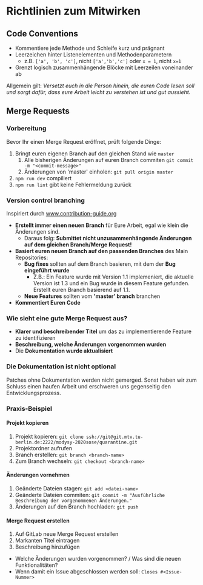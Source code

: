 # Richtlinien zum Mitwirken

## Code Conventions
* Kommentiere jede Methode und Schleife kurz und prägnant
* Leerzeichen hinter Listenelementen und Methodenparametern
  * z.B. `['a', 'b', 'c']`, nicht `['a','b','c']` oder `x = 1`, nicht `x=1`
* Grenzt logisch zusammenhängende Blöcke mit Leerzeilen voneinander ab

Allgemein gilt: _Versetzt euch in die Person hinein, die euren Code lesen soll und sorgt dafür, dass eure Arbeit leicht zu verstehen ist und gut aussieht._


## Merge Requests
### Vorbereitung
Bevor Ihr einen Merge Request eröffnet, prüft folgende Dinge:
1. Bringt euren eigenen Branch auf den gleichen Stand wie `master`
	1. Alle bisherigen Änderungen auf euren Branch commiten `git commit -m "<commit-message>"`
	2. Änderungen von 'master' einholen: `git pull origin master`
2. `npm run dev` compiliert
3. `npm run lint` gibt keine Fehlermeldung zurück


### Version control branching

Inspiriert durch <a href="www.contribution-guide.org">www.contribution-guide.org</a>

* __Erstellt immer einen neuen Branch__ für Eure Arbeit, egal wie klein die Änderungen sind.
  * Daraus folg: __Submittet nicht unzusammenhängende Änderungen auf dem gleichen Branch/Merge Request!__
* __Basiert euren neuen Branch auf den passenden Branches__ des Main Repositories:
  * __Bug fixes__ sollten auf dem Branch basieren, mit dem der __Bug eingeführt wurde__
    * Z.B.: Ein Feature wurde mit Version 1.1 implemeniert, die aktuelle Version ist 1.3 und ein Bug wurde in diesem Feature gefunden. Erstellt euren Branch basierend auf 1.1.
  * __Neue Features__ sollten vom __'master' branch__ branchen
* __Kommentiert Euren Code__


### Wie sieht eine gute Merge Request aus?
* __Klarer und beschreibender Titel__ um das zu implementierende Feature zu identifizieren
* __Beschreibung, welche Änderungen vorgenommen wurden__
* Die __Dokumentation wurde aktualisiert__


### Die Dokumentation ist nicht optional
Patches ohne Dokumentation werden nicht gemerged. Sonst haben wir zum Schluss einen haufen Arbeit und erschweren uns gegenseitig den Entwicklungsprozess.


### Praxis-Beispiel
#### Projekt kopieren
1. Projekt kopieren: `git clone ssh://git@git.mtv.tu-berlin.de:2222/modysy-2020sose/quarantine.git`
2. Projektordner aufrufen
3. Branch erstellen: `git branch <branch-name>`
4. Zum Branch wechseln: `git checkout <branch-name>` 

#### Änderungen vornehmen
1. Geänderte Dateien stagen: `git add <datei-name>`
2. Geänderte Dateien commiten: `git commit -m "Ausführliche Beschreibung der vorgenommenen Änderungen."`
3. Änderungen auf den Branch hochladen: `git push`

#### Merge Request erstellen
1. Auf GitLab neue Merge Request erstellen
2. Markanten Titel eintragen
3. Beschreibung hinzufügen
  * Welche Änderungen wurden vorgenommen? / Was sind die neuen Funktionalitäten?
  * Wenn damit ein Issue abgeschlossen werden soll: `Closes #<Issue-Nummer>`